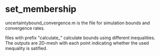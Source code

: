 # set_membership
 
uncertaintybound_convergence.m is the file for simulation bounds and convergence rates. 

files with prefix "calculate_" calculate bounds using different inequalities. The outputs are 2D-mesh with each point indicating whether the used inequality is satified. 
